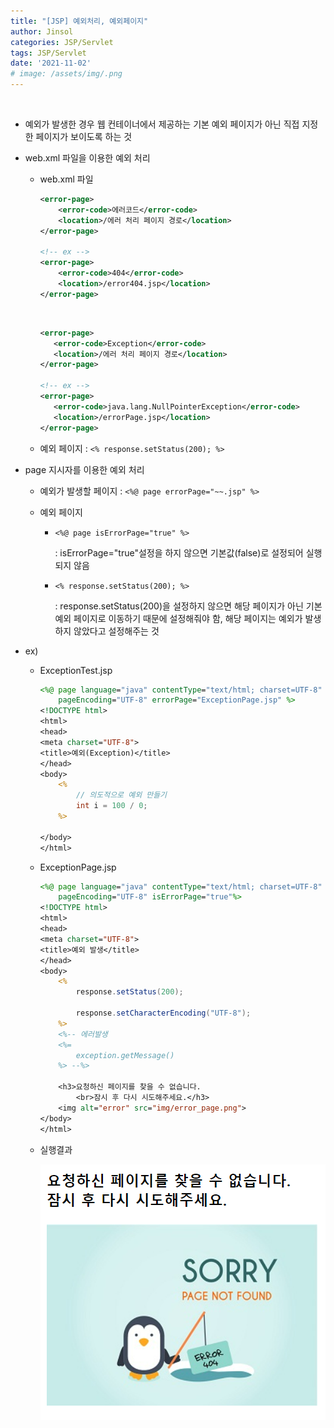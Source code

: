 ```yaml
---
title: "[JSP] 예외처리, 예외페이지"
author: Jinsol
categories: JSP/Servlet
tags: JSP/Servlet
date: '2021-11-02'
# image: /assets/img/.png
---
```


<br>

- 예외가 발생한 경우 웹 컨테이너에서 제공하는 기본 예외 페이지가 아닌 직접 지정한 페이지가 보이도록 하는 것

- web.xml 파일을 이용한 예외 처리

    - web.xml 파일

        ```xml
        <error-page>
            <error-code>에러코드</error-code>
            <location>/에러 처리 페이지 경로</location>
        </error-page>

        <!-- ex -->
        <error-page>
            <error-code>404</error-code>
            <location>/error404.jsp</location>
        </error-page>
        ```

        <br>

         ```xml
        <error-page>
            <error-code>Exception</error-code>
            <location>/에러 처리 페이지 경로</location>
        </error-page>

        <!-- ex -->
        <error-page>
            <error-code>java.lang.NullPointerException</error-code>
            <location>/errorPage.jsp</location>
        </error-page>
        ```

    - 예외 페이지 : `<% response.setStatus(200); %>`

- page 지시자를 이용한 예외 처리

    - 예외가 발생할 페이지 : `<%@ page errorPage="~~.jsp" %>`
    
    - 예외 페이지
    
        - `<%@ page isErrorPage="true" %>`

            : isErrorPage="true"설정을 하지 않으면 기본값(false)로 설정되어 실행되지 않음

        - `<% response.setStatus(200); %>`

            : response.setStatus(200)을 설정하지 않으면 해당 페이지가 아닌 기본 예외 페이지로 이동하기 때문에 설정해줘야 함, 해당 페이지는 예외가 발생하지 않았다고 설정해주는 것

- ex)

    - ExceptionTest.jsp

        ```jsp
        <%@ page language="java" contentType="text/html; charset=UTF-8"
            pageEncoding="UTF-8" errorPage="ExceptionPage.jsp" %>
        <!DOCTYPE html>
        <html>
        <head>
        <meta charset="UTF-8">
        <title>예외(Exception)</title>
        </head>
        <body>
            <%
                // 의도적으로 예외 만들기
                int i = 100 / 0;
            %>

        </body>
        </html>
        ```

    - ExceptionPage.jsp

        ```jsp
        <%@ page language="java" contentType="text/html; charset=UTF-8"
            pageEncoding="UTF-8" isErrorPage="true"%>
        <!DOCTYPE html>
        <html>
        <head>
        <meta charset="UTF-8">
        <title>예외 발생</title>
        </head>
        <body>
            <%
                response.setStatus(200);
            
                response.setCharacterEncoding("UTF-8");
            %>
            <%-- 에러발생
            <%=
                exception.getMessage()
            %> --%>
            
            <h3>요청하신 페이지를 찾을 수 없습니다. 
                <br>잠시 후 다시 시도해주세요.</h3>
            <img alt="error" src="img/error_page.png">
        </body>
        </html>
        ```

    - 실행결과

        ![](/assets/img/jsp_exceptionpage.PNG)